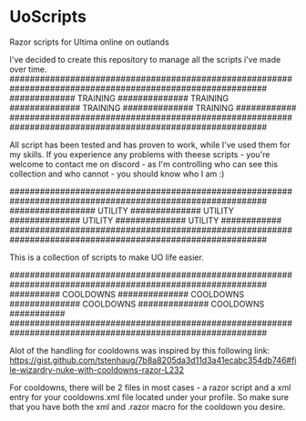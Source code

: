 # UoScripts
Razor scripts for Ultima online on outlands


I've decided to create this repository to manage all the scripts i've made over time.
###########################################################################################################
############# TRAINING ############## TRAINING ############## TRAINING ############## TRAINING ############
###########################################################################################################

All script has been tested and has proven to work, while I've used them for my skills.
If you experience any problems with theese scripts - you're welcome to contact me on discord - as I'm 
controlling who can see this collection and who cannot - you should know who I am :)


###########################################################################################################
################# UTILITY ############## UTILITY ############## UTILITY ############## UTILITY ############
###########################################################################################################

This is a collection of scripts to make UO life easier.





###########################################################################################################
########## COOLDOWNS ############## COOLDOWNS ############## COOLDOWNS ############## COOLDOWNS ###########
###########################################################################################################

Alot of the handling for cooldowns was inspired by this following link:
https://gist.github.com/tstenhaug/7b8a8205da3d11d3a41ecabc354db746#file-wizardry-nuke-with-cooldowns-razor-L232

For cooldowns, there will be 2 files in most cases - a razor script and a xml entry for your 
cooldowns.xml file located under your profile.
So make sure that you have both the xml and .razor macro for the cooldown you desire.

